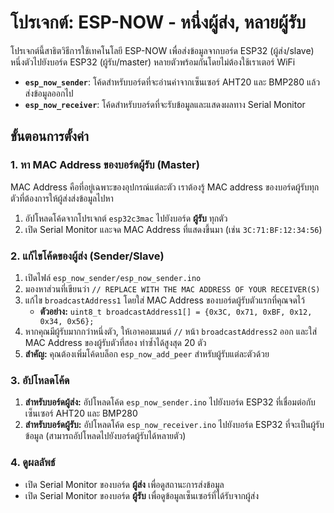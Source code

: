 # โปรเจกต์: ESP-NOW - หนึ่งผู้ส่ง, หลายผู้รับ

โปรเจกต์นี้สาธิตวิธีการใช้เทคโนโลยี ESP-NOW เพื่อส่งข้อมูลจากบอร์ด ESP32 (ผู้ส่ง/slave) หนึ่งตัวไปยังบอร์ด ESP32 (ผู้รับ/master) หลายตัวพร้อมกันโดยไม่ต้องใช้เราเตอร์ WiFi

- **`esp_now_sender`**: โค้ดสำหรับบอร์ดที่จะอ่านค่าจากเซ็นเซอร์ AHT20 และ BMP280 แล้วส่งข้อมูลออกไป
- **`esp_now_receiver`**: โค้ดสำหรับบอร์ดที่จะรับข้อมูลและแสดงผลทาง Serial Monitor

## ขั้นตอนการตั้งค่า

### 1. หา MAC Address ของบอร์ดผู้รับ (Master)

MAC Address คือที่อยู่เฉพาะของอุปกรณ์แต่ละตัว เราต้องรู้ MAC address ของบอร์ดผู้รับทุกตัวที่ต้องการให้ผู้ส่งส่งข้อมูลไปหา

1.  อัปโหลดโค้ดจากโปรเจกต์ `esp32c3mac` ไปยังบอร์ด **ผู้รับ** ทุกตัว
2.  เปิด Serial Monitor และจด MAC Address ที่แสดงขึ้นมา (เช่น `3C:71:BF:12:34:56`)

### 2. แก้ไขโค้ดของผู้ส่ง (Sender/Slave)

1.  เปิดไฟล์ `esp_now_sender/esp_now_sender.ino`
2.  มองหาส่วนที่เขียนว่า `// REPLACE WITH THE MAC ADDRESS OF YOUR RECEIVER(S)`
3.  แก้ไข `broadcastAddress1` โดยใส่ MAC Address ของบอร์ดผู้รับตัวแรกที่คุณจดไว้
    *   **ตัวอย่าง:** `uint8_t broadcastAddress1[] = {0x3C, 0x71, 0xBF, 0x12, 0x34, 0x56};`
4.  หากคุณมีผู้รับมากกว่าหนึ่งตัว, ให้เอาคอมเมนต์ `//` หน้า `broadcastAddress2` ออก และใส่ MAC Address ของผู้รับตัวที่สอง ทำซ้ำได้สูงสุด 20 ตัว
5.  **สำคัญ:** คุณต้องเพิ่มโค้ดบล็อก `esp_now_add_peer` สำหรับผู้รับแต่ละตัวด้วย

### 3. อัปโหลดโค้ด

1.  **สำหรับบอร์ดผู้ส่ง:** อัปโหลดโค้ด `esp_now_sender.ino` ไปยังบอร์ด ESP32 ที่เชื่อมต่อกับเซ็นเซอร์ AHT20 และ BMP280
2.  **สำหรับบอร์ดผู้รับ:** อัปโหลดโค้ด `esp_now_receiver.ino` ไปยังบอร์ด ESP32 ที่จะเป็นผู้รับข้อมูล (สามารถอัปโหลดไปยังบอร์ดผู้รับได้หลายตัว)

### 4. ดูผลลัพธ์

- เปิด Serial Monitor ของบอร์ด **ผู้ส่ง** เพื่อดูสถานะการส่งข้อมูล
- เปิด Serial Monitor ของบอร์ด **ผู้รับ** เพื่อดูข้อมูลเซ็นเซอร์ที่ได้รับจากผู้ส่ง
